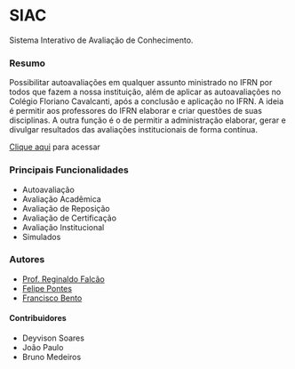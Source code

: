 # SIAC

Sistema Interativo de Avaliação de Conhecimento.

### Resumo

Possibilitar autoavaliações em qualquer assunto ministrado no IFRN por todos que fazem a nossa instituição, além de aplicar as autoavaliações no Colégio Floriano Cavalcanti, após a conclusão e aplicação no IFRN. A ideia é permitir aos professores do IFRN elaborar e criar questões de suas disciplinas. A outra função é o de permitir a administração elaborar, gerar e divulgar resultados das avaliações institucionais de forma contínua.

[Clique aqui](http://siac-stage.apphb.com) para acessar

### Principais Funcionalidades

* Autoavaliação
* Avaliação Acadêmica
* Avaliação de Reposição
* Avaliação de Certificação
* Avaliação Institucional
* Simulados

### Autores

* [Prof. Reginaldo Falcão](//diatinf.ifrn.edu.br/doku.php?id=pessoal:docente:efetivo:regis)
* [Felipe Pontes](//github.com/felipemfp)
* [Francisco Bento](//github.com/chicobentojr)

#### Contribuidores

* Deyvison Soares
* João Paulo
* Bruno Medeiros
